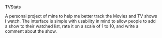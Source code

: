 </h>TVStats </h>

A personal project of mine to help me better track the Movies and TV shows I watch.
The interface is simple with usability in mind to allow people to add a show to
their watched list, rate it on a scale of 1 to 10, and write a comment about the show.

